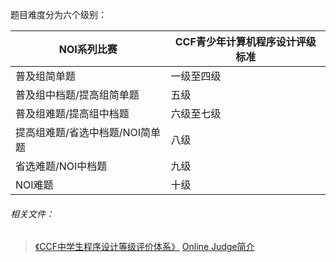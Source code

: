 题目难度分为六个级别： 

|NOI系列比赛|CCF青少年计算机程序设计评级标准|  
|---|---|  
|普及组简单题|一级至四级|  
|普及组中档题/提高组简单题|五级|  
|普及组难题/提高组中档题|六级至七级|  
|提高组难题/省选中档题/NOI简单题|八级|  
|省选难题/NOI中档题|九级|  
|NOI难题|十级|  

###### 相关文件：   
> [《CCF中学生程序设计等级评价体系》](/CCF中学生程序设计等级评价体系.pdf)
> [Online Judge简介](https://github.com/Duboshi/OI/blob/master/NOIP%2000%20OJ%E7%AE%80%E4%BB%8B.md)
